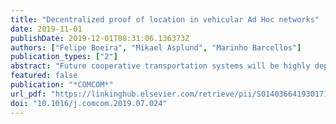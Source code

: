 ```yaml
---
title: "Decentralized proof of location in vehicular Ad Hoc networks"
date: 2019-11-01
publishDate: 2019-12-01T08:31:06.136373Z
authors: ["Felipe Boeira", "Mikael Asplund", "Marinho Barcellos"]
publication_types: ["2"]
abstract: "Future cooperative transportation systems will be highly dependent on correct situation awareness that can be established with the help of inter-vehicular communication. Location information from surrounding vehicles will most likely be used in such systems to make automated driving decisions, making it essential to guarantee location assurance. In this paper we propose Vouch+, which provides a scheme to improve trustworthiness of shared location information. The proposed scheme uses cryptographic primitives and mobility awareness to enable location proofs that work also in high-speed scenarios. Vouch+ takes a decentralized approach to establish trust in location information, but can also be used with future 5G infrastructure. The evaluation of Vouch+ using a synthetic dataset from the city of Cologne shows that using a decentralized approach is viable for cases where traffic is dense enough. In addition, simulation-based experiments show that Vouch+ is able to handle the high-mobility environment of vehicular networks and can counteract studied position-based attacks using reaction strategies."
featured: false
publication: "*COMCOM*"
url_pdf: "https://linkinghub.elsevier.com/retrieve/pii/S0140366419301719"
doi: "10.1016/j.comcom.2019.07.024"
---
```


